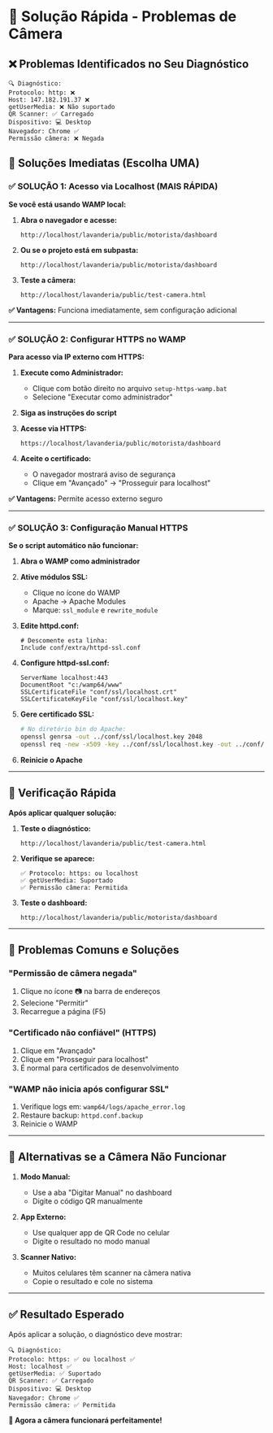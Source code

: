# 🚀 Solução Rápida - Problemas de Câmera

## ❌ Problemas Identificados no Seu Diagnóstico

```
🔍 Diagnóstico:
Protocolo: http: ❌
Host: 147.182.191.37 ❌
getUserMedia: ❌ Não suportado
QR Scanner: ✅ Carregado
Dispositivo: 💻 Desktop
Navegador: Chrome ✅
Permissão câmera: ❌ Negada
```

## 🎯 Soluções Imediatas (Escolha UMA)

### ✅ SOLUÇÃO 1: Acesso via Localhost (MAIS RÁPIDA)

**Se você está usando WAMP local:**

1. **Abra o navegador e acesse:**
   ```
   http://localhost/lavanderia/public/motorista/dashboard
   ```

2. **Ou se o projeto está em subpasta:**
   ```
   http://localhost/lavanderia/public/motorista/dashboard
   ```

3. **Teste a câmera:**
   ```
   http://localhost/lavanderia/public/test-camera.html
   ```

**✅ Vantagens:** Funciona imediatamente, sem configuração adicional

---

### ✅ SOLUÇÃO 2: Configurar HTTPS no WAMP

**Para acesso via IP externo com HTTPS:**

1. **Execute como Administrador:**
   - Clique com botão direito no arquivo `setup-https-wamp.bat`
   - Selecione "Executar como administrador"

2. **Siga as instruções do script**

3. **Acesse via HTTPS:**
   ```
   https://localhost/lavanderia/public/motorista/dashboard
   ```

4. **Aceite o certificado:**
   - O navegador mostrará aviso de segurança
   - Clique em "Avançado" → "Prosseguir para localhost"

**✅ Vantagens:** Permite acesso externo seguro

---

### ✅ SOLUÇÃO 3: Configuração Manual HTTPS

**Se o script automático não funcionar:**

1. **Abra o WAMP como administrador**

2. **Ative módulos SSL:**
   - Clique no ícone do WAMP
   - Apache → Apache Modules
   - Marque: `ssl_module` e `rewrite_module`

3. **Edite httpd.conf:**
   ```
   # Descomente esta linha:
   Include conf/extra/httpd-ssl.conf
   ```

4. **Configure httpd-ssl.conf:**
   ```
   ServerName localhost:443
   DocumentRoot "c:/wamp64/www"
   SSLCertificateFile "conf/ssl/localhost.crt"
   SSLCertificateKeyFile "conf/ssl/localhost.key"
   ```

5. **Gere certificado SSL:**
   ```bash
   # No diretório bin do Apache:
   openssl genrsa -out ../conf/ssl/localhost.key 2048
   openssl req -new -x509 -key ../conf/ssl/localhost.key -out ../conf/ssl/localhost.crt -days 365
   ```

6. **Reinicie o Apache**

---

## 🔧 Verificação Rápida

**Após aplicar qualquer solução:**

1. **Teste o diagnóstico:**
   ```
   http://localhost/lavanderia/public/test-camera.html
   ```

2. **Verifique se aparece:**
   ```
   ✅ Protocolo: https: ou localhost
   ✅ getUserMedia: Suportado
   ✅ Permissão câmera: Permitida
   ```

3. **Teste o dashboard:**
   ```
   http://localhost/lavanderia/public/motorista/dashboard
   ```

---

## 🚨 Problemas Comuns e Soluções

### "Permissão de câmera negada"
1. Clique no ícone 📷 na barra de endereços
2. Selecione "Permitir"
3. Recarregue a página (F5)

### "Certificado não confiável" (HTTPS)
1. Clique em "Avançado"
2. Clique em "Prosseguir para localhost"
3. É normal para certificados de desenvolvimento

### "WAMP não inicia após configurar SSL"
1. Verifique logs em: `wamp64/logs/apache_error.log`
2. Restaure backup: `httpd.conf.backup`
3. Reinicie o WAMP

---

## 📱 Alternativas se a Câmera Não Funcionar

1. **Modo Manual:**
   - Use a aba "Digitar Manual" no dashboard
   - Digite o código QR manualmente

2. **App Externo:**
   - Use qualquer app de QR Code no celular
   - Digite o resultado no modo manual

3. **Scanner Nativo:**
   - Muitos celulares têm scanner na câmera nativa
   - Copie o resultado e cole no sistema

---

## ✅ Resultado Esperado

Após aplicar a solução, o diagnóstico deve mostrar:

```
🔍 Diagnóstico:
Protocolo: https: ✅ ou localhost ✅
Host: localhost ✅
getUserMedia: ✅ Suportado
QR Scanner: ✅ Carregado
Dispositivo: 💻 Desktop
Navegador: Chrome ✅
Permissão câmera: ✅ Permitida
```

**🎉 Agora a câmera funcionará perfeitamente!**
